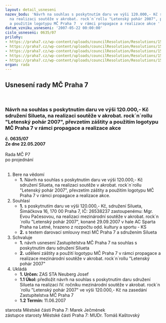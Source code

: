 ```yaml
---
layout: detail_usneseni
nazev_bodu: 'Návrh na souhlas s poskytnutím daru ve výši 120.000,- Kč sdružení Silueta,
  na realizaci soutěže v akrobat. rock´n´rollu "Letenský pohár 2007", převzetím záštity
  a použitím logotypu MČ Praha 7  v rámci propagace a realizace akce '
datum_vzniku_usneseni: '2007-05-22 00:00:00'
cislo_usneseni: 0635/07
prilohy:
- https://praha7.cz/wp-content/uploads/councilResolution/Resolutions/15259/27-z%c3%a1pis_ze_4._jedn%c3%a1n%c3%ad_sk_04.04.2007.doc
- https://praha7.cz/wp-content/uploads/councilResolution/Resolutions/15259/27-silueta067.jpg
- https://praha7.cz/wp-content/uploads/councilResolution/Resolutions/15259/27-s9_-_silueta_-_let._poh%c3%a1r_2007.doc
- https://praha7.cz/wp-content/uploads/councilResolution/Resolutions/15259/27-z1_-_letensk%c3%bd_poh%c3%a1r_2007.doc
- https://praha7.cz/wp-content/uploads/councilResolution/Resolutions/15259/27-lprozpocet.xls
organ: rada
---
```

<div id="ucUsn_pList" class="usn">
	<span><h2>Usnesení rady MČ Praha 7 </h2>
<br></span><div class="standBody">
<span><h3>Návrh na souhlas s poskytnutím daru ve výši 120.000,- Kč sdružení Silueta, na realizaci soutěže v akrobat. rock´n´rollu "Letenský pohár 2007", převzetím záštity a použitím logotypu MČ Praha 7  v rámci propagace a realizace akce </h3></span><div class="center">
		<strong>č. 0635/07</strong><br>
	</div>
<div class="center">
		<strong>Ze dne 22.05.2007</strong><br><br>
	</div>Rada MČ P7<br> po projednání<br><br><ol>
<li>Bere na vědomí<ul><li>
<strong>1.</strong> Návrh na souhlas s poskytnutím daru ve výši 120.000,- Kč sdružení Silueta, na realizaci soutěže v akrobat. rock´n´rollu "Letenský pohár 2007", převzetím záštity a použitím logotypu MČ Praha 7 v rámci propagace a realizace akce. </li></ul>
</li>
<li>Souhlasí<ul>
<li>
<strong>1.</strong> s poskytnutím daru ve výši 120.000,- Kč, sdružení Silueta, Šimáčkova 16, 170 00 Praha 7, IČ: 26538237 zastoupenému: Mgr. Evou Pačesovou, na realizaci mezinárodní soutěže v akrobat. rock´n´rollu "Letenský pohár 2007", konané 29.09.2007 v hale AC Sparta Praha na Letné, hrazeno z rozpočtu odd. kultury a sportu - KS</li>
<li>
<strong>2.</strong> s textem darovací smlouvy mezi MČ Praha 7 a sdružením Silueta </li>
</ul>
</li>
<li>Schvaluje<ul>
<li>
<strong>1.</strong> návrh usnesení Zastupitelstva MČ Praha 7 na souhlas s poskytnutím daru sdružení Silueta </li>
<li>
<strong>2.</strong> udělení záštity a použití logotypu MČ Praha 7 v rámci propagace a realizace mezinárodní soutěže v akrobat. rock´n´rollu "Letenský pohár 2007"     </li>
</ul>
</li>
<li>Ukládá<ul>
<li>
<strong>1. Určen: </strong>ZAS STA Neuberg Josef</li>
<li>
<strong>1.1 Úkol: </strong>předložit návrh na souhlas s poskytnutím daru sdružení Silueta na realizaci IV. ročníku mezinárodní soutěže v akrobat. rock´n´rollu "Letenský pohár 2007" ve výši 120.000,- Kč na zasedání Zastupitelstva MČ Praha 7</li>
<li>
<strong>1.2 Termín: </strong>11.06.2007</li>
</ul>
</li>
</ol>starosta Městské části Praha 7: Marek Ječmének<br>zástupce starosty Městské části Praha 7: MUDr. Tomáš Kaštovský 
</div>
</div>